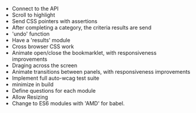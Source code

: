 - Connect to the API
- Scroll to highlight
- Send CSS pointers with assertions
- After completing a category, the criteria results are send
- 'undo' function
- Have a 'results' module
- Cross browser CSS work
- Animate open/close the bookmarklet, with responsiveness improvements
- Draging across the screen
- Animate transitions between panels, with responsiveness improvements
- Implement full auto-wcag test suite
- minimize in build
- Define questions for each module
- Allow Resizing
- Change to ES6 modules with 'AMD' for babel.